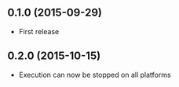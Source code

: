 ## 0.1.0 (2015-09-29)
* First release

## 0.2.0 (2015-10-15)
* Execution can now be stopped on all platforms
